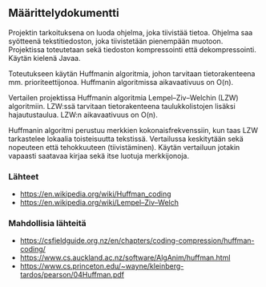 ## Määrittelydokumentti

Projektin tarkoituksena on luoda ohjelma, joka tiivistää tietoa. Ohjelma saa syötteenä tekstitiedoston, joka tiivistetään pienempään muotoon. Projektissa toteutetaan sekä tiedoston kompressointi että dekompressointi. Käytän kielenä Javaa.

Toteutukseen käytän Huffmanin algoritmia, johon tarvitaan tietorakenteena mm. prioriteettijonoa. Huffmanin algoritmissa aikavaativuus on O(n).

Vertailen projektissa Huffmanin algoritmia Lempel–Ziv–Welchin (LZW) algoritmiin. LZW:ssä tarvitaan tietorakenteena taulukkolistojen lisäksi hajautustaulua. LZW:n aikavaativuus on O(n).

Huffmanin algoritmi perustuu merkkien kokonaisfrekvenssiin, kun taas LZW tarkastelee lokaalia toisteisuutta tekstissä. Vertailussa keskitytään sekä nopeuteen että tehokkuuteen (tiivistäminen). Käytän vertailuun jotakin vapaasti saatavaa kirjaa sekä itse luotuja merkkijonoja.

### Lähteet
- https://en.wikipedia.org/wiki/Huffman_coding
- https://en.wikipedia.org/wiki/Lempel–Ziv–Welch

### Mahdollisia lähteitä
- https://csfieldguide.org.nz/en/chapters/coding-compression/huffman-coding/
- https://www.cs.auckland.ac.nz/software/AlgAnim/huffman.html
- https://www.cs.princeton.edu/~wayne/kleinberg-tardos/pearson/04Huffman.pdf